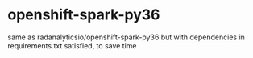 # openshift-spark-py36
same as radanalyticsio/openshift-spark-py36 but with dependencies in requirements.txt satisfied, to save time
